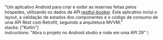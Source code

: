 "Um aplicativo Android para criar e exibir as reservas feitas pelos hóspedes, utilizando os dados da API [restful-booker](https://restful-booker.herokuapp.com/apidoc/index.html). Este aplicativo inclui o layout, a validação de estados dos componentes e o código de consumo de uma API Rest com Retrofit, seguindo a arquitetura MVVM." \
stacks: ["Kotlin"] \
instructions: "Abra o projeto no Android studio e rode em uma API 29" \
